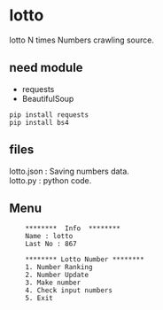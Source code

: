 # lotto
lotto N times Numbers crawling source.

## need module
- requests
- BeautifulSoup
```
pip install requests
pip install bs4
```


## files
lotto.json : Saving numbers data.  
lotto.py : python code. 


## Menu
```
    ********  Info  ********
    Name : lotto
    Last No : 867
    
    ******** Lotto Number ********
    1. Number Ranking
    2. Number Update
    3. Make number
    4. Check input numbers
    5. Exit
```
